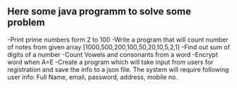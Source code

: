 ## Here some java programm to solve some problem

-Print prime numbers form 2 to 100
-Write a program that will count number of notes from given array
[1000,500,200,100,50,20,10,5,2,1]
-Find out sum of digits of a number
-Count Vowels and consonants from a word
-Encrypt word when A=E
-Create a program which will take input from users for registration and save the info to a json file. The system will require following user info:
Full Name, email, password, address, mobile no.
